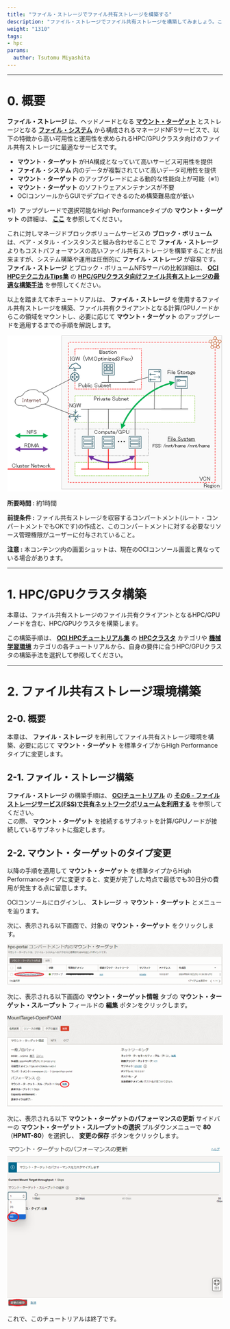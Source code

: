 ```yaml
---
title: "ファイル・ストレージでファイル共有ストレージを構築する"
description: "ファイル・ストレージでファイル共有ストレージを構築してみましょう。このチュートリアルを終了すると、HPC/GPUクラスタから利用することが可能な高可用性ファイル共有ストレージを、OCIのマネージドNFSサービスであるファイル・ストレージを使用してOCIコンソールから構築することが出来るようになります。"
weight: "1310"
tags:
- hpc
params:
  author: Tsutomu Miyashita
---
```


***
# 0. 概要

**ファイル・ストレージ** は、ヘッドノードとなる **[マウント・ターゲット](https://docs.oracle.com/ja-jp/iaas/Content/File/Tasks/managingmounttargets.htm)** とストレージとなる **[ファイル・システム](https://docs.oracle.com/ja-jp/iaas/Content/File/Tasks/managingfilesystems.htm)** から構成されるマネージドNFSサービスで、以下の特徴から高い可用性と運用性を求められるHPC/GPUクラスタ向けのファイル共有ストレージに最適なサービスです。

- **マウント・ターゲット** がHA構成となっていて高いサービス可用性を提供
- **ファイル・システム** 内のデータが複製されていて高いデータ可用性を提供
- **マウント・ターゲット** のアップグレードによる動的な性能向上が可能（※1）
- **マウント・ターゲット** のソフトウェアメンテナンスが不要
- OCIコンソールからGUIでデプロイできるのため構築難易度が低い

※1）アップグレードで選択可能なHigh Performanceタイプの **マウント・ターゲット** の詳細は、 **[ここ](https://docs.oracle.com/ja-jp/iaas/Content/File/Tasks/managingmounttargets.htm#performance)** を参照してください。

これに対しマネージドブロックボリュームサービスの **ブロック・ボリューム** は、ベア・メタル・インスタンスと組み合わせることで **ファイル・ストレージ** よりもコストパフォーマンスの高いファイル共有ストレージを構築することが出来ますが、システム構築や運用は圧倒的に **ファイル・ストレージ** が容易です。  
**ファイル・ストレージ** とブロック・ボリュームNFSサーバの比較詳細は、 **[OCI HPCテクニカルTips集](../#3-oci-hpcテクニカルtips集)** の **[HPC/GPUクラスタ向けファイル共有ストレージの最適な構築手法](../tech-knowhow/howto-configure-sharedstorage/)** を参照してください。

以上を踏まえて本チュートリアルは、 **ファイル・ストレージ** を使用するファイル共有ストレージを構築、ファイル共有クライアントとなる計算/GPUノードからこの領域をマウントし、必要に応じて **マウント・ターゲット** のアップグレードを適用するまでの手順を解説します。

![システム構成図](architecture_diagram.png)

**所要時間 :** 約1時間

**前提条件 :** ファイル共有ストレージを収容するコンパートメント(ルート・コンパートメントでもOKです)の作成と、このコンパートメントに対する必要なリソース管理権限がユーザーに付与されていること。

**注意 :** 本コンテンツ内の画面ショットは、現在のOCIコンソール画面と異なっている場合があります。

***
# 1. HPC/GPUクラスタ構築

本章は、ファイル共有ストレージのファイル共有クライアントとなるHPC/GPUノードを含む、HPC/GPUクラスタを構築します。

この構築手順は、 **[OCI HPCチュートリアル集](../#1-oci-hpcチュートリアル集)** の **[HPCクラスタ](../#1-1-hpcクラスタ)** カテゴリや **[機械学習環境](../#1-2-機械学習環境)** カテゴリの各チュートリアルから、自身の要件に合うHPC/GPUクラスタの構築手法を選択して参照してください。

***
# 2. ファイル共有ストレージ環境構築

## 2-0. 概要

本章は、 **ファイル・ストレージ** を利用してファイル共有ストレージ環境を構築、必要に応じて **マウント・ターゲット** を標準タイプからHigh Performanceタイプに変更します。

## 2-1. ファイル・ストレージ構築

**ファイル・ストレージ** の構築手順は、 **[OCIチュートリアル](https://oracle-japan.github.io/ocitutorials/)** の  **[その6 - ファイルストレージサービス(FSS)で共有ネットワークボリュームを利用する](https://oracle-japan.github.io/ocitutorials/beginners/using-file-storage/)** を参照してください。  
この際、 **マウント・ターゲット** を接続するサブネットを計算/GPUノードが接続しているサブネットに指定します。

## 2-2. マウント・ターゲットのタイプ変更

以降の手順を適用して **マウント・ターゲット** を標準タイプからHigh Performanceタイプに変更すると、変更が完了した時点で最低でも30日分の費用が発生する点に留意します。

OCIコンソールにログインし、 **ストレージ** → **マウント・ターゲット** とメニューを辿ります。

次に、表示される以下画面で、対象の **マウント・ターゲット** をクリックします。

![画面ショット](console_page01.png)

次に、表示される以下画面の **マウント・ターゲット情報** タブの **マウント・ターゲット・スループット** フィールドの **編集** ボタンをクリックします。  

![画面ショット](console_page02.png)

次に、表示される以下 **マウント・ターゲットのパフォーマンスの更新** サイドバーの **マウント・ターゲット・スループットの選択** プルダウンメニューで **80** （**HPMT-80**）を選択し、 **変更の保存** ボタンをクリックします。  

![画面ショット](console_page03.png)

これで、このチュートリアルは終了です。